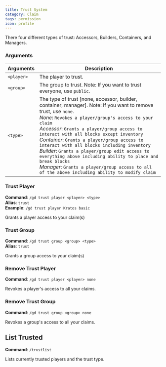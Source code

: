 ```yaml
---
title: Trust System
category: Claim
tags: permission
icon: profile
---
```


There four different types of trust: Accessors, Builders, Containers, and Managers.

### Arguments
| Arguments | Description |
| --------- | ----------- |
| `<player>`| The player to trust. |
| `<group>` | The group to trust. Note: If you want to trust everyone, use `public`. |
| `<type>`  | The type of trust [none, accessor, builder, container, manager]. Note: If you want to remove trust, use `none`. <br>*None*: `Revokes a player/group's access to your claim`<br>*Accessor*: `Grants a player/group access to interact with all blocks except inventory`<br>*Container*: `Grants a player/group access to interact with all blocks including inventory`<br>*Builder*: `Grants a player/group edit access to everything above including ability to place and break blocks`<br>*Manager*: `Grants a player/group access to all of the above including ability to modify claim`  |

### Trust Player
**Command**: `/gd trust player <player> <type>`  
**Alias**: `trust`  
**Example**: `/gd trust player Kratos basic`  

Grants a player access to your claim(s)

### Trust Group
**Command**: `/gd trust group <group> <type>`  
**Alias**: `trust`  

Grants a group access to your claim(s)

### Remove Trust Player
**Command**: `/gd trust player <player> none`  

Revokes a player's access to all your claims.

### Remove Trust Group
**Command**: `/gd trust group <group> none`  

Revokes a group's access to all your claims.

## List Trusted
**Command**: `/trustlist` 

Lists currently trusted players and the trust type.